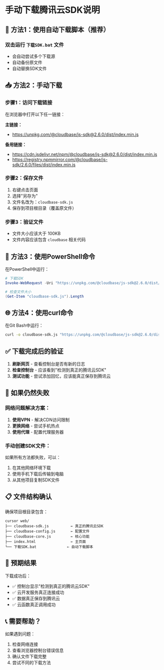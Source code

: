 # 手动下载腾讯云SDK说明

## 🚀 **方法1：使用自动下载脚本（推荐）**

### 双击运行 `下载SDK.bat` 文件
- 会自动尝试多个下载源
- 自动备份原文件
- 自动替换SDK文件

## 📥 **方法2：手动下载**

### 步骤1：访问下载链接
在浏览器中打开以下任一链接：

**主链接：**
- https://unpkg.com/@cloudbase/js-sdk@2.6.0/dist/index.min.js

**备用链接：**
- https://cdn.jsdelivr.net/npm/@cloudbase/js-sdk@2.6.0/dist/index.min.js
- https://registry.npmmirror.com/@cloudbase/js-sdk/2.6.0/files/dist/index.min.js

### 步骤2：保存文件
1. 右键点击页面
2. 选择"另存为"
3. 文件名改为：`cloudbase-sdk.js`
4. 保存到项目根目录（覆盖原文件）

### 步骤3：验证文件
- 文件大小应该大于 100KB
- 文件内容应该包含 `cloudbase` 相关代码

## 🔧 **方法3：使用PowerShell命令**

在PowerShell中运行：

```powershell
# 下载SDK
Invoke-WebRequest -Uri "https://unpkg.com/@cloudbase/js-sdk@2.6.0/dist/index.min.js" -OutFile "cloudbase-sdk.js"

# 检查文件大小
(Get-Item "cloudbase-sdk.js").Length
```

## 🌐 **方法4：使用curl命令**

在Git Bash中运行：

```bash
curl -o cloudbase-sdk.js "https://unpkg.com/@cloudbase/js-sdk@2.6.0/dist/index.min.js"
```

## ✅ **下载完成后的验证**

1. **刷新网页** - 查看控制台是否有新的日志
2. **检查控制台** - 应该看到"检测到真正的腾讯云SDK"
3. **测试功能** - 尝试添加回忆，应该能真正保存到腾讯云

## 🚨 **如果仍然失败**

### 网络问题解决方案：
1. **使用VPN** - 解决CDN访问限制
2. **更换网络** - 尝试手机热点
3. **使用代理** - 配置代理服务器

### 手动创建SDK文件：
如果所有方法都失败，可以：
1. 在其他网络环境下载
2. 使用手机下载后传输到电脑
3. 从其他项目复制SDK文件

## 📋 **文件结构确认**

确保项目根目录包含：
```
cursor web/
├── cloudbase-sdk.js          ← 真正的腾讯云SDK
├── cloudbase-config.js       ← 配置文件
├── cloudbase-core.js         ← 核心功能
├── index.html                ← 主页面
└── 下载SDK.bat              ← 自动下载脚本
```

## 🎯 **预期结果**

下载成功后：
- ✅ 控制台显示"检测到真正的腾讯云SDK"
- ✅ 云开发服务真正连接成功
- ✅ 数据真正保存到腾讯云
- ✅ 云函数真正调用成功

## 📞 **需要帮助？**

如果遇到问题：
1. 检查网络连接
2. 查看浏览器控制台错误信息
3. 确认文件下载完整
4. 尝试不同的下载方法
